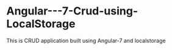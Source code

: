 # Angular---7-Crud-using-LocalStorage
This is CRUD application built using Angular-7 and localstorage

